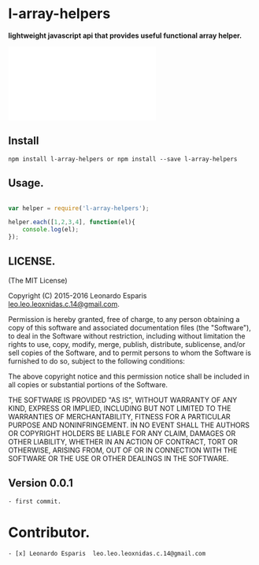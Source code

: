 **l-array-helpers**
===================

**lightweight javascript api that provides useful functional array helper.**


![Documentation Api](./doc/api.md)


Install
-------
```npm install l-array-helpers or npm install --save l-array-helpers ```

Usage.
-----

```javascript

var helper = require('l-array-helpers');

helper.each([1,2,3,4], function(el){
	console.log(el);
});


```

LICENSE.
--------

(The MIT License)

Copyright (C) 2015-2016  Leonardo Esparis <leo.leo.leoxnidas.c.14@gmail.com>.

Permission is hereby granted, free of charge, to any person obtaining a copy
of this software and associated documentation files (the "Software"), to deal
in the Software without restriction, including without limitation the rights
to use, copy, modify, merge, publish, distribute, sublicense, and/or sell
copies of the Software, and to permit persons to whom the Software is
furnished to do so, subject to the following conditions:

The above copyright notice and this permission notice shall be included in
all copies or substantial portions of the Software.

THE SOFTWARE IS PROVIDED "AS IS", WITHOUT WARRANTY OF ANY KIND, EXPRESS OR
IMPLIED, INCLUDING BUT NOT LIMITED TO THE WARRANTIES OF MERCHANTABILITY,
FITNESS FOR A PARTICULAR PURPOSE AND NONINFRINGEMENT. IN NO EVENT SHALL THE
AUTHORS OR COPYRIGHT HOLDERS BE LIABLE FOR ANY CLAIM, DAMAGES OR OTHER
LIABILITY, WHETHER IN AN ACTION OF CONTRACT, TORT OR OTHERWISE, ARISING FROM,
OUT OF OR IN CONNECTION WITH THE SOFTWARE OR THE USE OR OTHER DEALINGS IN THE
SOFTWARE.


Version 0.0.1
-------------

	- first commit.

Contributor.
============

	- [x] Leonardo Esparis  leo.leo.leoxnidas.c.14@gmail.com
